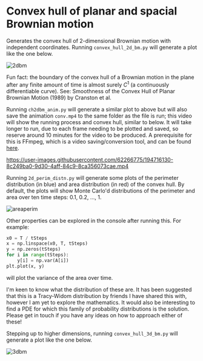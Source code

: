 # Convex hull of planar and spacial Brownian motion
Generates the convex hull of 2-dimensional Brownian motion with independent coordinates. Running `convex_hull_2d_bm.py` will generate a plot like the one below.

![2dbm](https://user-images.githubusercontent.com/62266775/194130927-c427067e-c265-461d-952d-2e0f1feeee0b.png)

Fun fact: the boundary of the convex hull of a Brownian motion in the plane after any finite amount of time is almost surely $C^1$ (a continuously differentiable curve). See: Smoothness of the Convex Hull of Planar Brownian Motion (1989) by Cranston et al.

Running `ch2dbm_anim.py` will generate a similar plot to above but will also save the animation `conv.mp4` to the same folder as the file is run; this video will show the running process and convex hull, similar to below. It will take longer to run, due to each frame needing to be plotted and saved, so reserve around 10 minutes for the video to be produced. A prerequisite for this is FFmpeg, which is a video saving/conversion tool, and can be found [here](https://ffmpeg.org/download.html).

https://user-images.githubusercontent.com/62266775/194716130-8c249ba0-9d30-4aff-84c9-8ca356073cae.mp4

Running `2d_perim_distn.py` will generate some plots of the perimeter distribution (in blue) and area distribution (in red) of the convex hull. By default, the plots will show Monte Carlo'd distributions of the perimeter and area over ten time steps: 0.1, 0.2, ..., 1.

![areaperim](https://user-images.githubusercontent.com/62266775/195159967-c552eb78-3f3b-452b-9c74-d3127cf773f5.png)

Other properties can be explored in the console after running this. For example:
```python
x0 = T / tSteps
x = np.linspace(x0, T, tSteps)
y = np.zeros(tSteps)
for i in range(tSteps):
    y[i] = np.var(A[i])
plt.plot(x, y)
```
will plot the variance of the area over time.

I'm keen to know what the distribution of these are. It has been suggested that this is a Tracy-Widom distribution by friends I have shared this with, however I am yet to explore the mathematics. It would also be interesting to find a PDE for which this family of probability distributions is the solution. Please get in touch if you have any ideas on how to approach either of these!

Stepping up to higher dimensions, running `convex_hull_3d_bm.py` will generate a plot like the one below.

![3dbm](https://user-images.githubusercontent.com/62266775/194771283-642db751-cf89-427a-a6b3-568891614528.png)
